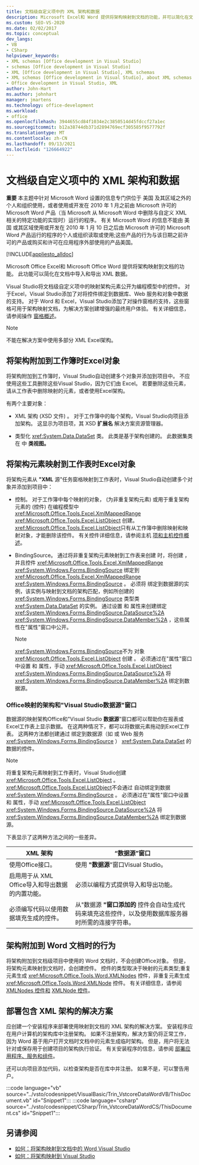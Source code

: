```yaml
---
title: 文档级自定义项中的 XML 架构和数据
description: Microsoft Excel和 Word 提供将架构映射到文档的功能，并可以简化在文档中导入和导出 XML 数据。
ms.custom: SEO-VS-2020
ms.date: 02/02/2017
ms.topic: conceptual
dev_langs:
- VB
- CSharp
helpviewer_keywords:
- XML schemas [Office development in Visual Studio]
- schemas [Office development in Visual Studio]
- XML [Office development in Visual Studio], XML schemas
- XML schemas [Office development in Visual Studio], about XML schemas and data
- Office development in Visual Studio, XML
author: John-Hart
ms.author: johnhart
manager: jmartens
ms.technology: office-development
ms.workload:
- office
ms.openlocfilehash: 3944655cd84f1034e2c3850514d45fdccf27a1ec
ms.sourcegitcommit: b12a38744db371d2894769ecf305585f9577792f
ms.translationtype: MT
ms.contentlocale: zh-CN
ms.lasthandoff: 09/13/2021
ms.locfileid: "126664922"
---
```

# <a name="xml-schemas-and-data-in-document-level-customizations"></a>文档级自定义项中的 XML 架构和数据
  **重要** 本主题中针对 Microsoft Word 设置的信息专门供位于 美国 及其区域之外的个人和组织使用，或者使用或开发在 2010 年 1 月之前由 Microsoft 许可的 Microsoft Word 产品（当 Microsoft 从 Microsoft Word 中删除与自定义 XML 相关的特定功能的实现时）运行的程序。 有关 Microsoft Word 的信息不能由 美国 或其区域使用或开发在 2010 年 1 月 10 日之后由 Microsoft 许可的 Microsoft Word 产品运行的程序的个人或组织读取或使用;这些产品的行为与该日期之前许可的产品或购买和许可在应用程序外部使用的产品美国。

 [!INCLUDE[appliesto_alldoc](../vsto/includes/appliesto-alldoc-md.md)]

 Microsoft Office Excel和 Microsoft Office Word 提供将架构映射到文档的功能。 此功能可以简化在文档中导入和导出 XML 数据。

 Visual Studio将文档级自定义项中的映射架构元素公开为编程模型中的控件。 对于Excel，Visual Studio添加了对将控件绑定到数据库、Web 服务和对象中数据的支持。 对于 Word 和 Excel，Visual Studio添加了对操作窗格的支持，这些窗格可用于架构映射文档，为解决方案创建增强的最终用户体验。 有关详细信息，请参阅操作 [窗格概述](../vsto/actions-pane-overview.md)。

> [!NOTE]
> 不能在解决方案中使用多部分 XML Excel架构。

## <a name="objects-created-when-schemas-are-attached-to-excel-workbooks"></a>将架构附加到工作簿时Excel对象
 将架构附加到工作簿时，Visual Studio自动创建多个对象并添加到项目中。 不应使用这些工具删除这些Visual Studio，因为它们由 Excel。 若要删除这些元素，请从工作表中删除映射的元素，或者使用Excel架构。

 有两个主要对象：

- XML 架构 (XSD 文件) 。 对于工作簿中的每个架构，Visual Studio向项目添加架构。 这显示为项目项，其 XSD **扩展名** 解决方案资源管理器。

- 类型化 <xref:System.Data.DataSet> 类。 此类是基于架构创建的。 此数据集类在 中 **类视图。**

## <a name="objects-created-when-schema-elements-are-mapped-to-excel-worksheets"></a>将架构元素映射到工作表时Excel对象
 将架构元素从 **"XML** 源"任务窗格映射到工作表时，Visual Studio自动创建多个对象并添加到项目中：

- 控制。 对于工作簿中每个映射的对象， (为非重复架构元素) 或用于重复架构元素的 (控件) 在编程模型中 <xref:Microsoft.Office.Tools.Excel.XmlMappedRange> <xref:Microsoft.Office.Tools.Excel.ListObject> 创建。 <xref:Microsoft.Office.Tools.Excel.ListObject>只有从工作簿中删除映射和映射对象，才能删除该控件。 有关控件详细信息，请参阅主机 [项和主机控件概述](../vsto/host-items-and-host-controls-overview.md)。

- BindingSource。 通过将非重复架构元素映射到工作表来创建 时，将创建 ，并且控件 <xref:Microsoft.Office.Tools.Excel.XmlMappedRange> <xref:System.Windows.Forms.BindingSource> 绑定到 <xref:Microsoft.Office.Tools.Excel.XmlMappedRange> <xref:System.Windows.Forms.BindingSource> 。 必须将 绑定到数据源的实例，该实例与映射到文档的架构匹配，例如所创建的 <xref:System.Windows.Forms.BindingSource> 类型类 <xref:System.Data.DataSet> 的实例。 通过设置 和 属性来创建绑定 <xref:System.Windows.Forms.BindingSource.DataSource%2A> <xref:System.Windows.Forms.BindingSource.DataMember%2A> ，这些属性在"属性"窗口中公开。

    > [!NOTE]
    > <xref:System.Windows.Forms.BindingSource>不为 对象 <xref:Microsoft.Office.Tools.Excel.ListObject> 创建 。 必须通过在"属性"窗口中设置 和 属性，手动 <xref:Microsoft.Office.Tools.Excel.ListObject> <xref:System.Windows.Forms.BindingSource.DataSource%2A> 将 <xref:System.Windows.Forms.BindingSource.DataMember%2A> 绑定到数据源。

### <a name="office-mapped-schemas-and-the-visual-studio-data-sources-window"></a>Office映射的架构和"Visual Studio数据源"窗口
 数据源的映射架构Office和"Visual Studio **数据源**"窗口都可以帮助你在报表或Excel工作表上显示数据。 在这两种情况下，都可以将数据元素拖动到Excel工作表。 这两种方法都创建通过 绑定到数据源（如 或 Web 服务 <xref:System.Windows.Forms.BindingSource> ） <xref:System.Data.DataSet> 的数据的控件。

> [!NOTE]
> 将重复架构元素映射到工作表时，Visual Studio创建 <xref:Microsoft.Office.Tools.Excel.ListObject> 。 <xref:Microsoft.Office.Tools.Excel.ListObject>不会通过 自动绑定到数据 <xref:System.Windows.Forms.BindingSource> 。 必须通过在"属性"窗口中设置 和 属性，手动 <xref:Microsoft.Office.Tools.Excel.ListObject> <xref:System.Windows.Forms.BindingSource.DataSource%2A> 将 <xref:System.Windows.Forms.BindingSource.DataMember%2A> 绑定到数据源。

 下表显示了这两种方法之间的一些差异。

|XML 架构|“数据源”窗口|
|----------------|-------------------------|
|使用Office接口。|使用 **"数据源**"窗口Visual Studio。|
|启用用于从 XML Office导入和导出数据的内置功能。|必须以编程方式提供导入和导出功能。|
|必须编写代码以使用数据填充生成的控件。|从"数据源 **"窗口添加的** 控件会自动生成代码来填充这些控件，以及使用数据库服务器时所需的连接字符串。|

## <a name="behavior-when-schemas-are-attached-to-word-documents"></a>架构附加到 Word 文档时的行为
 将架构附加到文档级项目中使用的 Word 文档时，不会创建Office对象。 但是，将架构元素映射到文档时，会创建控件。 控件的类型取决于映射的元素类型;重复元素生成 <xref:Microsoft.Office.Tools.Word.XMLNodes> 控件，非重复元素生成 <xref:Microsoft.Office.Tools.Word.XMLNode> 控件。 有关详细信息，请参阅 [XMLNodes 控件和](../vsto/xmlnodes-control.md) [XMLNode 控件](../vsto/xmlnode-control.md)。

## <a name="deployment-of-solutions-that-include-xml-schemas"></a>部署包含 XML 架构的解决方案
 应创建一个安装程序来部署使用映射到文档的 XML 架构的解决方案。 安装程序应在用户计算机的架构库中注册架构。 如果不注册架构，解决方案仍将正常工作，因为 Word 基于用户打开文档时文档中的元素生成临时架构。 但是，用户将无法针对或保存用于创建项目的架构执行验证。 有关安装程序的信息，请参阅 [部署应用程序、服务和组件](../deployment/deploying-applications-services-and-components.md)。

 还可以向项目添加代码，以检查架构是否在库中并注册。 如果不是，可以警告用户。

 :::code language="vb" source="../vsto/codesnippet/VisualBasic/Trin_VstcoreDataWordVB/ThisDocument.vb" id="Snippet1":::
 :::code language="csharp" source="../vsto/codesnippet/CSharp/Trin_VstcoreDataWordCS/ThisDocument.cs" id="Snippet1":::

## <a name="see-also"></a>另请参阅

- [如何：将架构映射到文档中的 Word Visual Studio](../vsto/how-to-map-schemas-to-word-documents-inside-visual-studio.md)
- [如何：将架构映射到 Visual Studio](../vsto/how-to-map-schemas-to-worksheets-inside-visual-studio.md)
